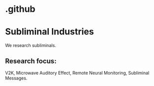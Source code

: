 # .github
# Subliminal Industries

We research subliminals.

## Research focus:

V2K, Microwave Auditory Effect, Remote Neural Monitoring, Subliminal Messages.
